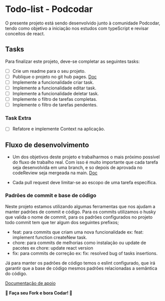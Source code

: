 # Todo-list - Podcodar

O presente projeto está sendo desenvolvido junto à comunidade Podcodar, tendo como objetivo a iniciação nos estudos com typeScript e revisar conceitos de react.

## Tasks

Para finalizar este projeto, deve-se completar as seguintes tasks:

- [ ] Crie um readme para o seu projeto.
- [ ] Publique o projeto no git hub pages. [Doc](https://github.com/gitname/react-gh-pages)
- [ ] Implemente a funcionalidade criar task.
- [ ] Implemente a funcionalidade editar task.
- [ ] Implemente a funcionalidade deletar task.
- [ ] Implemente o filtro de tarefas completas.
- [ ] Implemente o filtro de tarefas pendentes.

### Task Extra

- [ ] Refatore e implemente Context na aplicação.

## Fluxo de desenvolvimento

- Um dos objetivos deste projeto e trabalharmos o mais próximo possível do fluxo de trabalho real. Com isso é muito importante que cada tarefa seja desenvolvida em uma branch, e so depois de aprovada no codeReview seja mergeada na main. [Doc](https://www.notion.so/Git-Guidelines-1281dded381c40e082b79d3d28c2cc8a)

- Cada pull request deve limitar-se ao escopo de uma tarefa específica.

### Padrões de commit e base de código

Neste projeto estamos utilizando algumas ferramentas que nos ajudam a manter padrões de commit e código. Para os commits utilizamos o husky que valida o nome de commit, para os padrões configurados no projeto todo commit tem que ter algum dos seguintes prefixos;

- feat: para commits que criam uma nova funcionalidade ex: feat: implement function createNew task.
- chore: para commits de melhorias como instalação ou update de pacotes ex chore: update react version
- fix: para commits de correção ex: fix: resolved bug of tasks insertions.

Já para manter os padrões de código temos o eslint configurado, que irá garantir que a base de código mesmos padrões relacionadas a semântica do código.

[Documentação de apoio](https://www.notion.so/podcodar/React-3f5f9a2cc3aa48dd94fd6f2bb41b8100)

**:rocket: Faça seu Fork e bora Codar! :rocket:**
